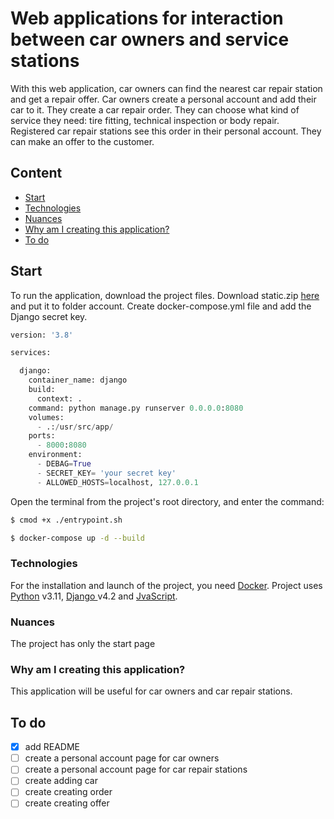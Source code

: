 # Web applications for interaction between car owners and service stations
With this web application, car owners can find the nearest car repair station and get a repair offer. Car owners create a personal account and add their car to it. They create a car repair order. They can choose what kind of service they need: tire fitting, technical inspection or body repair. Registered car repair stations see this order in their personal account. They can make an offer to the customer.

## Content
- [Start](#start)
- [Technologies](#tech)
- [Nuances](#nuances)
- [Why am I creating this application?](#why)
- [To do](#todo)



## <a id="start">Start</a>
To run the application, download the project files. Download static.zip [here](https://drive.google.com/drive/folders/1EEW_9R36Qxe8lty2lRqLKscnAzhGL5D5?usp=sharing) and put it to folder account. Create docker-compose.yml file and add the Django secret key.

```python
version: '3.8'

services:

  django:
    container_name: django
    build:
      context: .
    command: python manage.py runserver 0.0.0.0:8080
    volumes:
      - .:/usr/src/app/
    ports:
      - 8000:8080
    environment:
      - DEBAG=True
      - SECRET_KEY= 'your secret key'
      - ALLOWED_HOSTS=localhost, 127.0.0.1
```

Open the terminal from the project's root directory, and enter the command:

```sh
$ cmod +x ./entrypoint.sh
```
```sh
$ docker-compose up -d --build
```


### <a id="tech">Technologies</a>
For the installation and launch of the project, you need [Docker](https://docker.com/).
Project uses [Python](https://www.python.org/downloads/release/python-3110/) v3.11,
[Django ](https://docs.djangoproject.com/en/4.2/) v4.2 and [JvaScript](https://devdocs.io/javascript/).

### <a id="nuances">Nuances</a>
The project has only the start page



### <a id="why">Why am I creating this application?</a>
This application will be useful for car owners and car repair stations.

## <a id="todo">To do</a>
- [x] add README
- [ ] create a personal account page for car owners
- [ ] create a personal account page for car repair stations
- [ ] create adding car
- [ ] create creating order
- [ ] create creating offer
